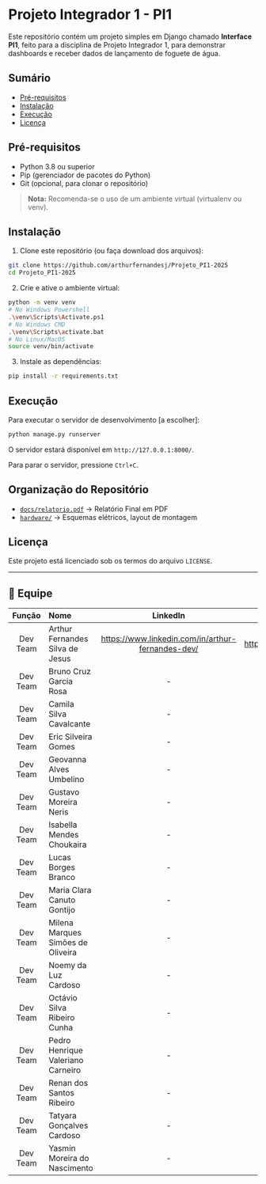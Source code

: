 # Projeto Integrador 1 - PI1

Este repositório contém um projeto simples em Django chamado **Interface PI1**, feito para a disciplina de Projeto Integrador 1, para demonstrar dashboards e receber dados de lançamento de foguete de água.

## Sumário

* [Pré-requisitos](#pré-requisitos)
* [Instalação](#instalação)
* [Execução](#execução)
* [Licença](#licença)

## Pré-requisitos

* Python 3.8 ou superior
* Pip (gerenciador de pacotes do Python)
* Git (opcional, para clonar o repositório)

> **Nota:** Recomenda-se o uso de um ambiente virtual (virtualenv ou venv).

## Instalação

1. Clone este repositório (ou faça download dos arquivos):

```bash
git clone https://github.com/arthurfernandesj/Projeto_PI1-2025
cd Projeto_PI1-2025
```

2. Crie e ative o ambiente virtual:

```bash
python -m venv venv
# No Windows Powershell
.\venv\Scripts\Activate.ps1
# No Windows CMD
.\venv\Scripts\activate.bat
# No Linux/MacOS
source venv/bin/activate
```

3. Instale as dependências:

```bash
pip install -r requirements.txt
```

## Execução

Para executar o servidor de desenvolvimento [a escolher]:

```bash
python manage.py runserver
```

O servidor estará disponível em `http://127.0.0.1:8000/`.

Para parar o servidor, pressione `Ctrl+C`.

## Organização do Repositório

- [`docs/relatorio.pdf`](./docs/relatorio.pdf) → Relatório Final em PDF
- [`hardware/`](./hardware) → Esquemas elétricos, layout de montagem

## Licença

Este projeto está licenciado sob os termos do arquivo `LICENSE`.

---

## :busts_in_silhouette: Equipe

|    Função    | Nome                                 | LinkedIn | GitHub |
| :----------: | :----------------------------------- | :------: | :----: |
|   Dev Team   | Arthur Fernandes Silva de Jesus      |https://www.linkedin.com/in/arthur-fernandes-dev/ |  https://github.com/arthurfernandesj   |
|   Dev Team   | Bruno Cruz Garcia Rosa               |    -     |   -    |
|   Dev Team   | Camila Silva Cavalcante              |    -     |   -    |
|   Dev Team   | Eric Silveira Gomes                  |    -     |   -    |
|   Dev Team   | Geovanna Alves Umbelino              |    -     |   -    |
|   Dev Team   | Gustavo Moreira Neris                |    -     |   -    |
|   Dev Team   | Isabella Mendes Choukaira            |    -     |   -    |
|   Dev Team   | Lucas Borges Branco                  |    -     |   -    |
|   Dev Team   | Maria Clara Canuto Gontijo           |    -     |   -    |
|   Dev Team   | Milena Marques Simões de Oliveira    |    -     |   -    |
|   Dev Team   | Noemy da Luz Cardoso                 |    -     |   -    |
|   Dev Team   | Octávio Silva Ribeiro Cunha          |    -     |   -    |
|   Dev Team   | Pedro Henrique Valeriano Carneiro    |    -     |   -    |
|   Dev Team   | Renan dos Santos Ribeiro             |    -     |   -    |
|   Dev Team   | Tatyara Gonçalves Cardoso            |    -     |   -    |
|   Dev Team   | Yasmin Moreira do Nascimento         |    -     |   -    |
